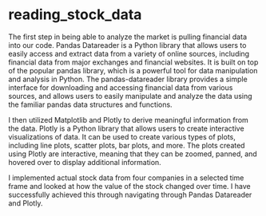 # reading_stock_data

The first step in being able to analyze the market is pulling financial data into our code. Pandas Datareader is a Python library that allows users to easily access and extract data from a variety of online sources, including financial data from major exchanges and financial websites. It is built on top of the popular pandas library, which is a powerful tool for data manipulation and analysis in Python. The pandas-datareader library provides a simple interface for downloading and accessing financial data from various sources, and allows users to easily manipulate and analyze the data using the familiar pandas data structures and functions. 

I then utilized Matplotlib and Plotly to derive meaningful information from the data. Plotly is a Python library that allows users to create interactive visualizations of data. It can be used to create various types of plots, including line plots, scatter plots, bar plots, and more. The plots created using Plotly are interactive, meaning that they can be zoomed, panned, and hovered over to display additional information. 

I implemented actual stock data from four companies in a selected time frame and looked at how the value of the stock changed over time. I have successfully achieved this through navigating through Pandas Datareader and Plotly.

